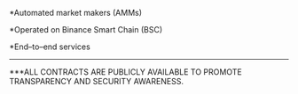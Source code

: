 

*Automated market makers (AMMs)

*Operated on Binance Smart Chain (BSC)

*End–to–end services

-----

***ALL CONTRACTS ARE PUBLICLY AVAILABLE TO PROMOTE TRANSPARENCY AND SECURITY AWARENESS.


